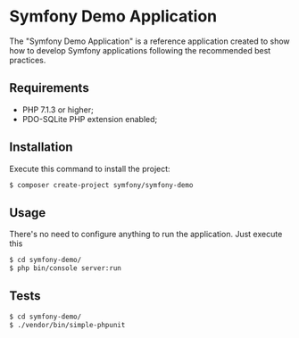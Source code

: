 Symfony Demo Application
========================

The "Symfony Demo Application" is a reference application created to show how
to develop Symfony applications following the recommended best practices.

Requirements
------------

  * PHP 7.1.3 or higher;
  * PDO-SQLite PHP extension enabled;

Installation
------------

Execute this command to install the project:

```bash
$ composer create-project symfony/symfony-demo
```

Usage
-----

There's no need to configure anything to run the application. Just execute this


```bash
$ cd symfony-demo/
$ php bin/console server:run
```


Tests
-----


```bash
$ cd symfony-demo/
$ ./vendor/bin/simple-phpunit
```

[1]: https://symfony.com/doc/current/reference/requirements.html
[2]: https://symfony.com/doc/current/cookbook/configuration/web_server_configuration.html
